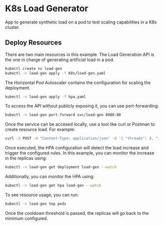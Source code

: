 # K8s Load Generator

App to generate synthetic load on a pod to test scaling capabilities in a K8s cluster.

## Deploy Resources

There are two main resources in this example. The Load Generation API is the one in charge of generating artificial load in a pod.

```sh
kubectl create ns load-gen
kubectl -n load-gen apply -f K8s/load-gen.yaml
```

The Horizontal Pod Autoscaler contains the configuration for scaling the deployment.

```sh
kubectl -n load-gen apply -f hpa.yaml
```

To access the API without publicly exposing it, you can use port-forwarding:

```sh
kubectl -n load-gen port-forward svc/load-gen 8080:80
```

Once the service can be accesed locally, use a tool like curl or Postman to create resource load. For example:

```sh
curl -X POST -H "Content-Type: application/json" -d '{ "threads": 4, "intensityPercent": 85, "durationSeconds": 120 }' http://localhost:8080/load/cpu
```

Once executed, the HPA configuration will detect the load increase and trigger the configured rules. In this example, you can monitor the increase in the replicas using:

```sh
kubectl -n load-gen get deployment load-gen --watch
```

Additionally, you can monitor the HPA using:

```sh
kubectl -n load-gen get hpa load-gen --watch  
```

To see resource usage, you can run:

```sh
kubectl -n load-gen top pods 
```

Once the cooldown threshold is passed, the replicas will go back to the minimum configured.
